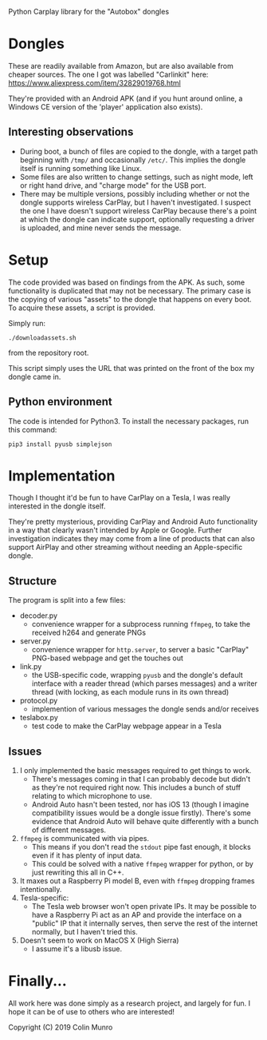 Python Carplay library for the "Autobox" dongles

# Dongles

These are readily available from Amazon, but are also available from cheaper sources. The one I got was labelled "Carlinkit" here: https://www.aliexpress.com/item/32829019768.html

They're provided with an Android APK (and if you hunt around online, a Windows CE version of the 'player' application also exists).

## Interesting observations

* During boot, a bunch of files are copied to the dongle, with a target path beginning with `/tmp/` and occasionally `/etc/`. This implies the dongle itself is running something like Linux.
* Some files are also written to change settings, such as night mode, left or right hand drive, and "charge mode" for the USB port.
* There may be multiple versions, possibly including whether or not the dongle supports wireless CarPlay, but I haven't investigated. I suspect the one I have doesn't support wireless CarPlay because there's a point at which the dongle can indicate support, optionally requesting a driver is uploaded, and mine never sends the message.

# Setup

The code provided was based on findings from the APK. As such, some functionality is duplicated that may not be necessary. The primary case is the copying of various "assets" to the dongle that happens on every boot. To acquire these assets, a script is provided.

Simply run:
```
./downloadassets.sh
```
from the repository root.

This script simply uses the URL that was printed on the front of the box my dongle came in.

## Python environment

The code is intended for Python3. To install the necessary packages, run this command:
```
pip3 install pyusb simplejson
```

# Implementation

Though I thought it'd be fun to have CarPlay on a Tesla, I was really interested in the dongle itself.

They're pretty mysterious, providing CarPlay and Android Auto functionality in a way that clearly wasn't intended by Apple or Google. Further investigation indicates they may come from a line of products that can also support AirPlay and other streaming without needing an Apple-specific dongle.

## Structure

The program is split into a few files:

* decoder.py
   * convenience wrapper for a subprocess running `ffmpeg`, to take the received h264 and generate PNGs
* server.py
   * convenience wrapper for `http.server`, to server a basic "CarPlay" PNG-based webpage and get the touches out
* link.py
   * the USB-specific code, wrapping `pyusb` and the dongle's default interface with a reader thread (which parses messages) and a writer thread (with locking, as each module runs in its own thread)
* protocol.py
   * implemention of various messages the dongle sends and/or receives
* teslabox.py
   * test code to make the CarPlay webpage appear in a Tesla

## Issues

1. I only implemented the basic messages required to get things to work.
   * There's messages coming in that I can probably decode but didn't as they're not required right now. This includes a bunch of stuff relating to which microphone to use.
   * Android Auto hasn't been tested, nor has iOS 13 (though I imagine compatibility issues would be a dongle issue firstly). There's some evidence that Android Auto will behave quite differently with a bunch of different messages.
2. `ffmpeg` is communicated with via pipes.
   * This means if you don't read the `stdout` pipe fast enough, it blocks even if it has plenty of input data.
   * This could be solved with a native `ffmpeg` wrapper for python, or by just rewriting this all in C++.
3. It maxes out a Raspberry Pi model B, even with `ffmpeg` dropping frames intentionally.
4. Tesla-specific:
   * The Tesla web browser won't open private IPs. It may be possible to have a Raspberry Pi act as an AP and provide the interface on a "public" IP that it internally serves, then serve the rest of the internet normally, but I haven't tried this.
5. Doesn't seem to work on MacOS X (High Sierra)
   * I assume it's a libusb issue.
   
# Finally...

All work here was done simply as a research project, and largely for fun. I hope it can be of use to others who are interested!

Copyright (C) 2019 Colin Munro
